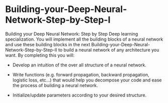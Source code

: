 # Building-your-Deep-Neural-Network-Step-by-Step-I
Building your Deep Neural Network: Step by Step
Deep learning specialization. You will implement all the building blocks of a neural network and use these building blocks in the next Building-your-Deep-Neural-Network-Step-by-Step-II to build a neural network of any architecture you want. By completing this you will:

- Develop an intuition of the over all structure of a neural network.

- Write functions (e.g. forward propagation, backward propagation, logistic loss, etc...) that would help you decompose your code and ease the process of building a neural network.

- Initialize/update parameters according to your desired structure.

